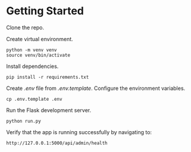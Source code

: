 # Getting Started

Clone the repo.

Create virtual environment.

```
python -m venv venv
source venv/bin/activate
```

Install dependencies.

```
pip install -r requirements.txt
```

Create _.env_ file from _.env.template_. Configure the environment variables.

```
cp .env.template .env
```

Run the Flask development server.

```
python run.py
```

Verify that the app is running successfully by navigating to:

```
http://127.0.0.1:5000/api/admin/health
```
